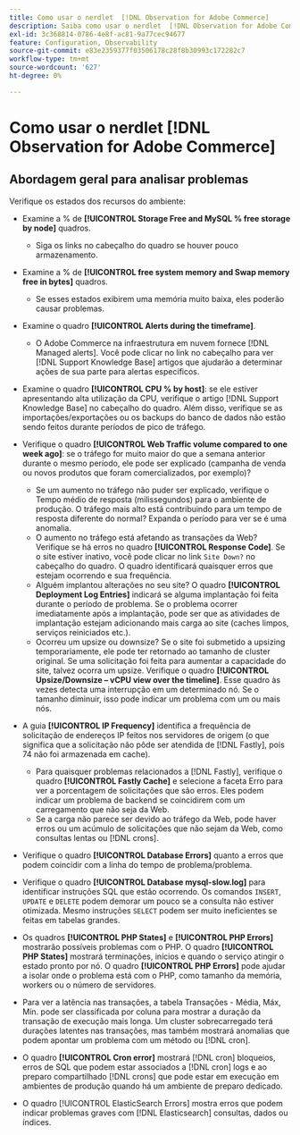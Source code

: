 ```yaml
---
title: Como usar o nerdlet  [!DNL Observation for Adobe Commerce]
description: Saiba como usar o nerdlet  [!DNL Observation for Adobe Commerce] .
exl-id: 3c368814-0786-4e8f-ac81-9a77cec94677
feature: Configuration, Observability
source-git-commit: e83e2359377f03506178c28f8b30993c172282c7
workflow-type: tm+mt
source-wordcount: '627'
ht-degree: 0%

---
```


# Como usar o nerdlet [!DNL Observation for Adobe Commerce]

## Abordagem geral para analisar problemas

Verifique os estados dos recursos do ambiente:

* Examine a % de **[!UICONTROL Storage Free and MySQL % free storage by node]** quadros.

   * Siga os links no cabeçalho do quadro se houver pouco armazenamento.

* Examine a % de **[!UICONTROL free system memory and Swap memory free in bytes]** quadros.

   * Se esses estados exibirem uma memória muito baixa, eles poderão causar problemas.

* Examine o quadro **[!UICONTROL Alerts during the timeframe]**.

   * O Adobe Commerce na infraestrutura em nuvem fornece [!DNL Managed alerts]. Você pode clicar no link no cabeçalho para ver [!DNL Support Knowledge Base] artigos que ajudarão a determinar ações de sua parte para alertas específicos.

* Examine o quadro **[!UICONTROL CPU % by host]**: se ele estiver apresentando alta utilização da CPU, verifique o artigo [!DNL Support Knowledge Base] no cabeçalho do quadro. Além disso, verifique se as importações/exportações ou os backups do banco de dados não estão sendo feitos durante períodos de pico de tráfego.

* Verifique o quadro **[!UICONTROL Web Traffic volume compared to one week ago]**: se o tráfego for muito maior do que a semana anterior durante o mesmo período, ele pode ser explicado (campanha de venda ou novos produtos que foram comercializados, por exemplo)?
   * Se um aumento no tráfego não puder ser explicado, verifique o Tempo médio de resposta (milissegundos) para o ambiente de produção. O tráfego mais alto está contribuindo para um tempo de resposta diferente do normal? Expanda o período para ver se é uma anomalia.
   * O aumento no tráfego está afetando as transações da Web? Verifique se há erros no quadro **[!UICONTROL Response Code]**. Se o site estiver inativo, você pode clicar no link `Site Down?` no cabeçalho do quadro. O quadro identificará quaisquer erros que estejam ocorrendo e sua frequência.
   * Alguém implantou alterações no seu site? O quadro **[!UICONTROL Deployment Log Entries]** indicará se alguma implantação foi feita durante o período de problema. Se o problema ocorrer imediatamente após a implantação, pode ser que as atividades de implantação estejam adicionando mais carga ao site (caches limpos, serviços reiniciados etc.).
   * Ocorreu um upsize ou downsize? Se o site foi submetido a upsizing temporariamente, ele pode ter retornado ao tamanho de cluster original. Se uma solicitação foi feita para aumentar a capacidade do site, talvez ocorra um upsize. Verifique o quadro **[!UICONTROL Upsize/Downsize – vCPU view over the timeline]**. Esse quadro às vezes detecta uma interrupção em um determinado nó. Se o tamanho diminuir, isso pode indicar um problema com um ou mais nós.

* A guia **[!UICONTROL IP Frequency]** identifica a frequência de solicitação de endereços IP feitos nos servidores de origem (o que significa que a solicitação não pôde ser atendida de [!DNL Fastly], pois 74 não foi armazenada em cache).

   * Para quaisquer problemas relacionados a [!DNL Fastly], verifique o quadro **[!UICONTROL Fastly Cache]** e selecione a faceta Erro para ver a porcentagem de solicitações que são erros. Eles podem indicar um problema de backend se coincidirem com um carregamento que não seja da Web.
   * Se a carga não parece ser devido ao tráfego da Web, pode haver erros ou um acúmulo de solicitações que não sejam da Web, como consultas lentas ou [!DNL crons].

* Verifique o quadro **[!UICONTROL Database Errors]** quanto a erros que podem coincidir com a linha do tempo de problema/problema.
* Verifique o quadro **[!UICONTROL Database mysql-slow.log]** para identificar instruções SQL que estão ocorrendo. Os comandos `INSERT`, `UPDATE` e `DELETE` podem demorar um pouco se a consulta não estiver otimizada. Mesmo instruções `SELECT` podem ser muito ineficientes se feitas em tabelas grandes.
* Os quadros **[!UICONTROL PHP States]** e **[!UICONTROL PHP Errors]** mostrarão possíveis problemas com o PHP. O quadro **[!UICONTROL PHP States]** mostrará terminações, inícios e quando o serviço atingir o estado pronto por nó. O quadro **[!UICONTROL PHP Errors]** pode ajudar a isolar onde o problema está com o PHP, como tamanho da memória, workers ou o número de servidores.
* Para ver a latência nas transações, a tabela Transações - Média, Máx, Mín. pode ser classificada por coluna para mostrar a duração da transação de execução mais longa. Um cluster sobrecarregado terá durações latentes nas transações, mas também mostrará anomalias que podem apontar um problema com um método ou [!DNL cron].
* O quadro **[!UICONTROL Cron error]** mostrará [!DNL cron] bloqueios, erros de SQL que podem estar associados a [!DNL cron] logs e ao preparo compartilhado [!DNL crons] que pode estar em execução em ambientes de produção quando há um ambiente de preparo dedicado.
* O quadro [!UICONTROL ElasticSearch Errors] mostra erros que podem indicar problemas graves com [!DNL Elasticsearch] consultas, dados ou índices.
